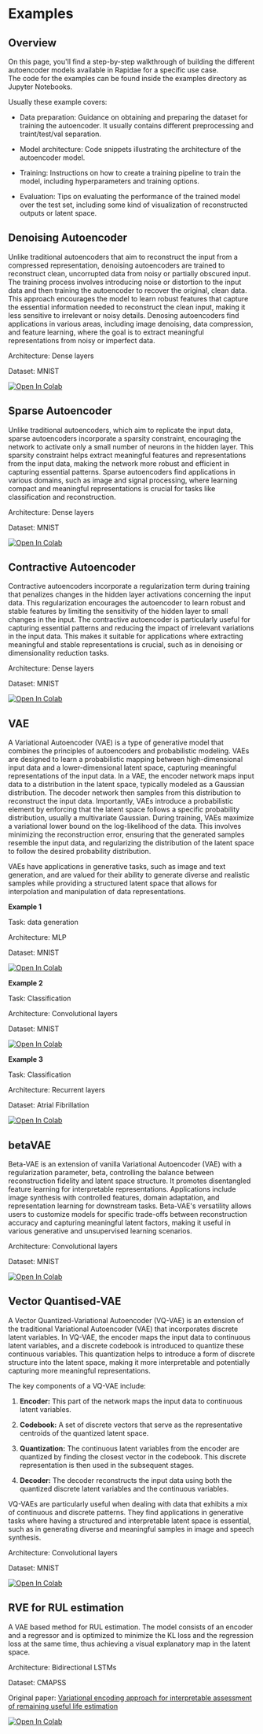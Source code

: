 # Examples

## Overview 

On this page, you'll find a step-by-step walkthrough of building the different autoencoder models available in Rapidae for a specific use case.  
The code for the examples can be found inside the examples directory as Jupyter Notebooks.

Usually these example covers:

- Data preparation: Guidance on obtaining and preparing the dataset for training the autoencoder. It usually contains different preprocessing and traint/test/val separation.

- Model architecture: Code snippets illustrating the architecture of the autoencoder model.

- Training: Instructions on how to create a training pipeline to train the model, including hyperparameters and training options.

- Evaluation: Tips on evaluating the performance of the trained model over the test set, including some kind of visualization of reconstructed outputs or latent space.

## Denoising Autoencoder

Unlike traditional autoencoders that aim to reconstruct the input from a compressed representation, denoising autoencoders are trained to reconstruct clean, uncorrupted data from noisy or partially obscured input. The training process involves introducing noise or distortion to the input data and then training the autoencoder to recover the original, clean data. This approach encourages the model to learn robust features that capture the essential information needed to reconstruct the clean input, making it less sensitive to irrelevant or noisy details. Denosing autoencoders find applications in various areas, including image denoising, data compression, and feature learning, where the goal is to extract meaningful representations from noisy or imperfect data.

Architecture: Dense layers

Dataset: MNIST

<a href="https://colab.research.google.com/github/NahuelCostaCortez/rapidae/blob/main/examples/denoising_autoencoder.ipynb" target="_parent"><img src="https://colab.research.google.com/assets/colab-badge.svg" alt="Open In Colab"/></a>


## Sparse Autoencoder

Unlike traditional autoencoders, which aim to replicate the input data, sparse autoencoders incorporate a sparsity constraint, encouraging the network to activate only a small number of neurons in the hidden layer. This sparsity constraint helps extract meaningful features and representations from the input data, making the network more robust and efficient in capturing essential patterns. Sparse autoencoders find applications in various domains, such as image and signal processing, where learning compact and meaningful representations is crucial for tasks like classification and reconstruction.

Architecture: Dense layers

Dataset: MNIST

<a href="https://colab.research.google.com/github/NahuelCostaCortez/rapidae/blob/main/examples/sparse_autoencoder.ipynb" target="_parent"><img src="https://colab.research.google.com/assets/colab-badge.svg" alt="Open In Colab"/></a>

## Contractive Autoencoder

Contractive autoencoders incorporate a regularization term during training that penalizes changes in the hidden layer activations concerning the input data. This regularization encourages the autoencoder to learn robust and stable features by limiting the sensitivity of the hidden layer to small changes in the input. The contractive autoencoder is particularly useful for capturing essential patterns and reducing the impact of irrelevant variations in the input data. This makes it suitable for applications where extracting meaningful and stable representations is crucial, such as in denoising or dimensionality reduction tasks.

Architecture: Dense layers

Dataset: MNIST

<a href="https://colab.research.google.com/github/NahuelCostaCortez/rapidae/blob/main/examples/contractive_autoencoder.ipynb" target="_parent"><img src="https://colab.research.google.com/assets/colab-badge.svg" alt="Open In Colab"/></a>


## VAE

A Variational Autoencoder (VAE) is a type of generative model that combines the principles of autoencoders and probabilistic modeling. VAEs are designed to learn a probabilistic mapping between high-dimensional input data and a lower-dimensional latent space, capturing meaningful representations of the input data. In a VAE, the encoder network maps input data to a distribution in the latent space, typically modeled as a Gaussian distribution. The decoder network then samples from this distribution to reconstruct the input data. Importantly, VAEs introduce a probabilistic element by enforcing that the latent space follows a specific probability distribution, usually a multivariate Gaussian. During training, VAEs maximize a variational lower bound on the log-likelihood of the data. This involves minimizing the reconstruction error, ensuring that the generated samples resemble the input data, and regularizing the distribution of the latent space to follow the desired probability distribution.

VAEs have applications in generative tasks, such as image and text generation, and are valued for their ability to generate diverse and realistic samples while providing a structured latent space that allows for interpolation and manipulation of data representations.

**Example 1**

Task: data generation

Architecture: MLP

Dataset: MNIST

<a href="https://colab.research.google.com/github/NahuelCostaCortez/rapidae/blob/main/examples/vae.ipynb" target="_parent"><img src="https://colab.research.google.com/assets/colab-badge.svg" alt="Open In Colab"/></a>

**Example 2**

Task: Classification

Architecture: Convolutional layers

Dataset: MNIST

<a href="https://colab.research.google.com/github/NahuelCostaCortez/rapidae/blob/main/examples/vae_classifier_conv.ipynb" target="_parent"><img src="https://colab.research.google.com/assets/colab-badge.svg" alt="Open In Colab"/></a>

**Example 3**

Task: Classification

Architecture: Recurrent layers

Dataset: Atrial Fibrillation

<a href="https://colab.research.google.com/github/NahuelCostaCortez/rapidae/blob/main/examples/vae_classifier_rnn.ipynb" target="_parent"><img src="https://colab.research.google.com/assets/colab-badge.svg" alt="Open In Colab"/></a>

## betaVAE

Beta-VAE is an extension of vanilla Variational Autoencoder (VAE) with a regularization parameter, beta, controlling the balance between reconstruction fidelity and latent space structure. It promotes disentangled feature learning for interpretable representations. Applications include image synthesis with controlled features, domain adaptation, and representation learning for downstream tasks. Beta-VAE's versatility allows users to customize models for specific trade-offs between reconstruction accuracy and capturing meaningful latent factors, making it useful in various generative and unsupervised learning scenarios.

Architecture: Convolutional layers

Dataset: MNIST

<a href="https://colab.research.google.com/github/NahuelCostaCortez/rapidae/blob/main/examples/vae.ipynb" target="_parent"><img src="https://colab.research.google.com/assets/colab-badge.svg" alt="Open In Colab"/></a>

## Vector Quantised-VAE

A Vector Quantized-Variational Autoencoder (VQ-VAE) is an extension of the traditional Variational Autoencoder (VAE) that incorporates discrete latent variables. In VQ-VAE, the encoder maps the input data to continuous latent variables, and a discrete codebook is introduced to quantize these continuous variables. This quantization helps to introduce a form of discrete structure into the latent space, making it more interpretable and potentially capturing more meaningful representations.

The key components of a VQ-VAE include:

1. **Encoder:** This part of the network maps the input data to continuous latent variables.

2. **Codebook:** A set of discrete vectors that serve as the representative centroids of the quantized latent space.

3. **Quantization:** The continuous latent variables from the encoder are quantized by finding the closest vector in the codebook. This discrete representation is then used in the subsequent stages.

4. **Decoder:** The decoder reconstructs the input data using both the quantized discrete latent variables and the continuous variables.

VQ-VAEs are particularly useful when dealing with data that exhibits a mix of continuous and discrete patterns. They find applications in generative tasks where having a structured and interpretable latent space is essential, such as in generating diverse and meaningful samples in image and speech synthesis.

Architecture: Convolutional layers

Dataset: MNIST

<a href="https://colab.research.google.com/github/NahuelCostaCortez/rapidae/blob/main/examples/vq_vae.ipynb" target="_parent"><img src="https://colab.research.google.com/assets/colab-badge.svg" alt="Open In Colab"/></a>


## RVE for RUL estimation

A VAE based method for RUL estimation. The model consists of an encoder and a regressor and is optimized to minimize the KL loss and the regression loss at the same time, thus achieving a visual explanatory map in the latent space.

Architecture: Bidirectional LSTMs

Dataset: CMAPSS

Original paper: <a href="https://www.sciencedirect.com/science/article/pii/S0951832022000321" target="_parent">Variational encoding approach for interpretable assessment of remaining useful life estimation</a>

<a href="https://colab.research.google.com/github/NahuelCostaCortez/rapidae/blob/main/examples/vae_regressor_rnn.ipynb" target="_parent"><img src="https://colab.research.google.com/assets/colab-badge.svg" alt="Open In Colab"/></a>



